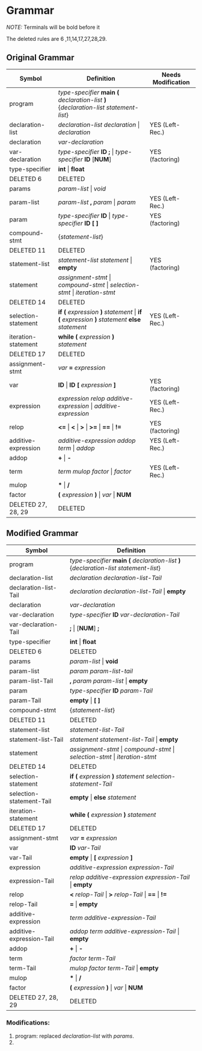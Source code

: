 # Grammar

*NOTE:* Terminals will be bold before it

The deleted rules are 6 ,11,14,17,27,28,29.

## Original Grammar

|       Symbol        |                                                     Definition                                                      | Needs Modification |
| ------------------- | ------------------------------------------------------------------------------------------------------------------- | ------------------ |
| program             | *type-specifier* **main** **(** *declaration-list* **)** {*declaration-list* *statement-list*}                      |                    |
| declaration-list    | *declaration-list* *declaration* &#124; *declaration*                                                               | YES (Left-Rec.)    |
| declaration         | *var-declaration*                                                                                                   |                    |
| var-declaration     | *type-specifie*r **ID** **;** &#124; *type-specifier* **ID** \[**NUM**\]                                            | YES (factoring)    |
| type-specifier      | **int** &#124; **float**                                                                                            |                    |
| DELETED 6           | DELETED                                                                                                             |                    |
| params              | *param-list* &#124; *void*                                                                                          |                    |
| param-list          | *param-list* **,** *param* &#124; *param*                                                                           | YES (Left-Rec.)    |
| param               | *type-specifier* **ID** &#124; *type-specifier* **ID** **\[** **\]**                                                | YES (factoring)    |
| compound-stmt       | {*statement-list*}                                                                                                  |                    |
| DELETED 11          | DELETED                                                                                                             |                    |
| statement-list      | *statement-list* *statement* &#124; **empty**                                                                       | YES (factoring)    |
| statement           | *assignment-stmt*  &#124; *compound-stmt* &#124; *selection-stmt* &#124; *iteration-stmt*                           |                    |
| DELETED 14          | DELETED                                                                                                             |                    |
| selection-statement | **if** **(** *expression* **)** *statement* &#124; **if** **(** *expression* **)** *statement* **else** *statement* | YES (Left-Rec.)    |
| iteration-statement | **while** **(** *expression* **)** *statement*                                                                      |                    |
| DELETED 17          | DELETED                                                                                                             |                    |
| assignment-stmt     | *var* **=** *expression*                                                                                            |                    |
| var                 | **ID** &#124; **ID** **\[** *expression* **\]**                                                                     | YES (factoring)    |
| expression          | *expression* *relop* *additive-expression* &#124; *additive-expression*                                             | YES (Left-Rec.)    |
| relop               | **<=** &#124; **<** &#124; **>** &#124; **>=** &#124; **==** &#124; **!=**                                          | YES (factoring)    |
| additive-expression | *additive-expression* *addop* *term* &#124; *addop*                                                                 | YES (Left-Rec.)    |
| addop               | **+** &#124; **-**                                                                                                  |                    |
| term                | *term* *mulop* *factor* &#124; *factor*                                                                             | YES (Left-Rec.)    |
| mulop               | **\*** &#124; **/**                                                                                                 |                    |
| factor              | **(** *expression* **)** &#124; *var* &#124; **NUM**                                                                |                    |
| DELETED 27, 28, 29  | DELETED                                                                                                             |                    |

## Modified Grammar

|          Symbol          |                                             Definition                                             |
| ------------------------ | -------------------------------------------------------------------------------------------------- |
| program                  | *type-specifier* **main** **(** *declaration-list* **)** {*declaration-list* *statement-list*}     |
| declaration-list         | *declaration* *declaration-list-Tail*                                                              |
| declaration-list-Tail    | *declaration* *declaration-list-Tail* &#124; **empty**                                             |
| declaration              | *var-declaration*                                                                                  |
| var-declaration          | *type-specifier* **ID** *var-declaration-Tail*                                                     |
| var-declaration-Tail     | **;** &#124; \[**NUM**\] **;**                                                                     |
| type-specifier           | **int** &#124; **float**                                                                           |
| DELETED 6                | DELETED                                                                                            |
| params                   | *param-list* &#124; **void**                                                                       |
| param-list               | *param* *param-list-tail*                                                                          |
| param-list-Tail          | **,** *param* *param-list* &#124; **empty**                                                        |
| param                    | *type-specifier* **ID** *param-Tail*                                                               |
| param-Tail               | **empty** &#124; **\[** **\]**                                                                     |
| compound-stmt            | {*statement-list*}                                                                                 |
| DELETED 11               | DELETED                                                                                            |
| statement-list           | *statement-list-Tail*                                                                              |
| statement-list-Tail      | *statement* *statement-list-Tail* &#124; **empty**                                                 |
| statement                | *assignment-stmt*  &#124; *compound-stmt* &#124; *selection-stmt* &#124; *iteration-stmt*          |
| DELETED 14               | DELETED                                                                                            |
| selection-statement      | **if** **(** *expression* **)** *statement* *selection-statement-Tail*                             |
| selection-statement-Tail | **empty** &#124; **else** *statement*                                                              |
| iteration-statement      | **while** **(** *expression* **)** *statement*                                                     |
| DELETED 17               | DELETED                                                                                            |
| assignment-stmt          | *var* **=** *expression*                                                                           |
| var                      | **ID**  *var-Tail*                                                                                 |
| var-Tail                 | **empty** &#124; **\[** *expression* **\]**                                                        |
| expression               | *additive-expression* *expression-Tail*                                                            |
| expression-Tail          | *relop* *additive-expression* *expression-Tail* &#124; **empty**                                   |
| relop                    | **<** *relop-Tail* &#124; **>** *relop-Tail* &#124; **==** &#124; **!=** |
| relop-Tail               | **=** &#124; **empty**                                                                             |
| additive-expression      | *term* *additive-expression-Tail*                                                                  |
| additive-expression-Tail | *addop* *term* *additive-expression-Tail* &#124; **empty**                                         |
| addop                    | **+** &#124; **-**                                                                                 |
| term                     | *factor* *term-Tail*                                                                               |
| term-Tail                | *mulop* *factor* *term-Tail* &#124; **empty**                                                      |
| mulop                    | **\*** &#124; **/**                                                                                |
| factor                   | **(** *expression* **)** &#124; *var* &#124; **NUM**                                               |
| DELETED 27, 28, 29       | DELETED                                                                                            |


### Modifications:
1. program: replaced *declaration-list* with *params*.
2. 